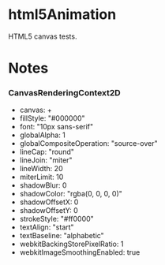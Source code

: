 # html5Animation

HTML5 canvas tests.

# Notes

### CanvasRenderingContext2D
* canvas: +
* fillStyle: "#000000"
* font: "10px sans-serif"
* globalAlpha: 1
* globalCompositeOperation: "source-over"
* lineCap: "round"
* lineJoin: "miter"
* lineWidth: 20
* miterLimit: 10
* shadowBlur: 0
* shadowColor: "rgba(0, 0, 0, 0)"
* shadowOffsetX: 0
* shadowOffsetY: 0
* strokeStyle: "#ff0000"
* textAlign: "start"
* textBaseline: "alphabetic"
* webkitBackingStorePixelRatio: 1
* webkitImageSmoothingEnabled: true
